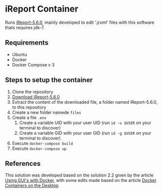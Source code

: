 # iReport Container

Runs [iReport-5.6.0](https://community.jaspersoft.com/project/ireport-designer), mainly developed to edit '.jrxml' files with this software thats requires jdk-7.

## Requirements
* Ubuntu
* Docker
* Docker Compose v 3

## Steps to setup the container
1. Clone the repository
2. [Download iReport-5.6.0](https://community.jaspersoft.com/project/ireport-designer/releases)
3. Extract the content of the downloaded file, a folder named iReport-5.6.0, to this repository
4. Create a new folder namede `files`
5. Create a file `.env`
    1. Create a variable UID with your user UID (run `id -u $USER` on your terminal to discover)
    2. Create a variable GID with your user GID (run `id -g $USER` on your terminal to discover)
6. Execute `docker-compose build`
7. Execute `docker-compose up`

## References
This solution was developed based on the solution 2.2 given by the article [Using GUI's with Docker](http://wiki.ros.org/docker/Tutorials/GUI), with some edits made based on the article [Docker Containers on the Desktop](https://blog.jessfraz.com/post/docker-containers-on-the-desktop/)